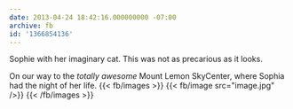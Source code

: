 ```yaml
---
date: 2013-04-24 18:42:16.000000000 -07:00
archive: fb
id: '1366854136'
---
```


Sophie with her imaginary cat. This was not as precarious as it looks.

On our way to the *totally awesome* Mount Lemon SkyCenter, where Sophia had the night of her life.
{{< fb/images >}}
{{< fb/image src="image.jpg" />}}
{{< /fb/images >}}
